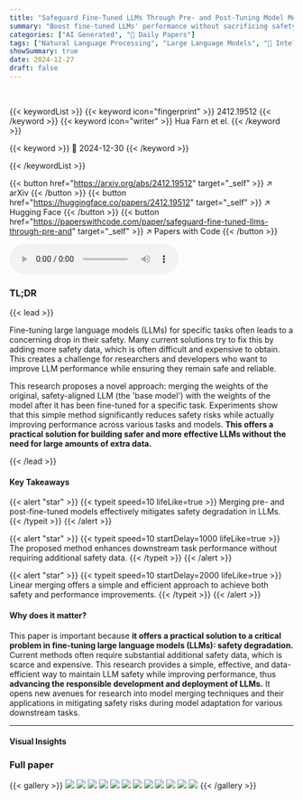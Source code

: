 ```yaml
---
title: "Safeguard Fine-Tuned LLMs Through Pre- and Post-Tuning Model Merging"
summary: "Boost fine-tuned LLMs' performance without sacrificing safety by merging pre- and post-tuning model weights!"
categories: ["AI Generated", "🤗 Daily Papers"]
tags: ["Natural Language Processing", "Large Language Models", "🏢 Intel Labs",]
showSummary: true
date: 2024-12-27
draft: false
---
```


<br>

{{< keywordList >}}
{{< keyword icon="fingerprint" >}} 2412.19512 {{< /keyword >}}
{{< keyword icon="writer" >}} Hua Farn et el. {{< /keyword >}}
 
{{< keyword >}} 🤗 2024-12-30 {{< /keyword >}}
 
{{< /keywordList >}}

{{< button href="https://arxiv.org/abs/2412.19512" target="_self" >}}
↗ arXiv
{{< /button >}}
{{< button href="https://huggingface.co/papers/2412.19512" target="_self" >}}
↗ Hugging Face
{{< /button >}}
{{< button href="https://paperswithcode.com/paper/safeguard-fine-tuned-llms-through-pre-and" target="_self" >}}
↗ Papers with Code
{{< /button >}}



<audio controls>
    <source src="https://ai-paper-reviewer.com/2412.19512/podcast.wav" type="audio/wav">
    Your browser does not support the audio element.
</audio>


### TL;DR


{{< lead >}}

Fine-tuning large language models (LLMs) for specific tasks often leads to a concerning drop in their safety.  Many current solutions try to fix this by adding more safety data, which is often difficult and expensive to obtain. This creates a challenge for researchers and developers who want to improve LLM performance while ensuring they remain safe and reliable. 

This research proposes a novel approach: merging the weights of the original, safety-aligned LLM (the 'base model') with the weights of the model after it has been fine-tuned for a specific task.  Experiments show that this simple method significantly reduces safety risks while actually improving performance across various tasks and models. **This offers a practical solution for building safer and more effective LLMs without the need for large amounts of extra data.**

{{< /lead >}}


#### Key Takeaways

{{< alert "star" >}}
{{< typeit speed=10 lifeLike=true >}} Merging pre- and post-fine-tuned models effectively mitigates safety degradation in LLMs. {{< /typeit >}}
{{< /alert >}}

{{< alert "star" >}}
{{< typeit speed=10 startDelay=1000 lifeLike=true >}} The proposed method enhances downstream task performance without requiring additional safety data. {{< /typeit >}}
{{< /alert >}}

{{< alert "star" >}}
{{< typeit speed=10 startDelay=2000 lifeLike=true >}} Linear merging offers a simple and efficient approach to achieve both safety and performance improvements. {{< /typeit >}}
{{< /alert >}}

#### Why does it matter?
This paper is important because **it offers a practical solution to a critical problem in fine-tuning large language models (LLMs): safety degradation.**  Current methods often require substantial additional safety data, which is scarce and expensive. This research provides a simple, effective, and data-efficient way to maintain LLM safety while improving performance, thus **advancing the responsible development and deployment of LLMs.** It opens new avenues for research into model merging techniques and their applications in mitigating safety risks during model adaptation for various downstream tasks.

------
#### Visual Insights







### Full paper

{{< gallery >}}
<img src="https://ai-paper-reviewer.com/2412.19512/1.png" class="grid-w50 md:grid-w33 xl:grid-w25" />
<img src="https://ai-paper-reviewer.com/2412.19512/2.png" class="grid-w50 md:grid-w33 xl:grid-w25" />
<img src="https://ai-paper-reviewer.com/2412.19512/3.png" class="grid-w50 md:grid-w33 xl:grid-w25" />
<img src="https://ai-paper-reviewer.com/2412.19512/4.png" class="grid-w50 md:grid-w33 xl:grid-w25" />
<img src="https://ai-paper-reviewer.com/2412.19512/5.png" class="grid-w50 md:grid-w33 xl:grid-w25" />
<img src="https://ai-paper-reviewer.com/2412.19512/6.png" class="grid-w50 md:grid-w33 xl:grid-w25" />
<img src="https://ai-paper-reviewer.com/2412.19512/7.png" class="grid-w50 md:grid-w33 xl:grid-w25" />
<img src="https://ai-paper-reviewer.com/2412.19512/8.png" class="grid-w50 md:grid-w33 xl:grid-w25" />
<img src="https://ai-paper-reviewer.com/2412.19512/9.png" class="grid-w50 md:grid-w33 xl:grid-w25" />
<img src="https://ai-paper-reviewer.com/2412.19512/10.png" class="grid-w50 md:grid-w33 xl:grid-w25" />
<img src="https://ai-paper-reviewer.com/2412.19512/11.png" class="grid-w50 md:grid-w33 xl:grid-w25" />
<img src="https://ai-paper-reviewer.com/2412.19512/12.png" class="grid-w50 md:grid-w33 xl:grid-w25" />
{{< /gallery >}}